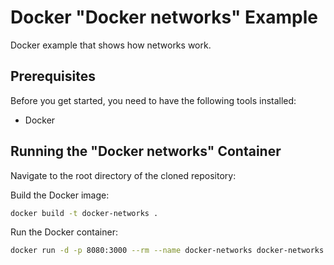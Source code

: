 # Docker "Docker networks" Example

Docker example that shows how networks work.

## Prerequisites

Before you get started, you need to have the following tools installed:

- Docker

## Running the "Docker networks" Container

Navigate to the root directory of the cloned repository:

Build the Docker image:

```bash
docker build -t docker-networks .
```

Run the Docker container:

```bash
docker run -d -p 8080:3000 --rm --name docker-networks docker-networks
```
